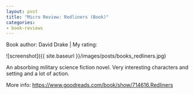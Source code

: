 ```yaml
---
layout: post
title: "Micro Review: Redliners (Book)"
categories:
- book-reviews
---
```


<p>Book author: David Drake | My rating: &nbsp;&nbsp;<i class="fa fa-star"></i><i class="fa fa-star"></i><i class="fa fa-star"></i><i class="fa fa-star"></i><i class="fa fa-star-o "></i>
</p>
<!-- fa-star fa-star-o  fa-star-half-empty -->

![screenshot]({{ site.baseurl }}/images/posts/books_redliners.jpg)


<p>An absorbing military science fiction novel. Very interesting characters and setting and a lot of action.</p>

<p>More info: <a href="https://www.goodreads.com/book/show/714616.Redliners">https://www.goodreads.com/book/show/714616.Redliners</a><p>




